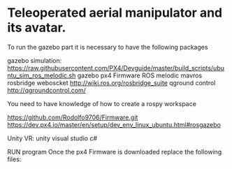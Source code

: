 # Teleoperated aerial manipulator and its avatar.
 
 To run the gazebo part it is necessary to have the following packages

gazebo simulation:
https://raw.githubusercontent.com/PX4/Devguide/master/build_scripts/ubuntu_sim_ros_melodic.sh
gazebo
px4 Firmware
ROS melodic 
mavros
rosbridge weboscket  http://wiki.ros.org/rosbridge_suite
qground control http://qgroundcontrol.com/

You need to have knowledge of how to create a rospy workspace
 
 https://github.com/Rodolfo9706/Firmware.git
 https://dev.px4.io/master/en/setup/dev_env_linux_ubuntu.html#rosgazebo
 
Unity VR:
unity 
visual studio
c#

RUN program
Once the px4 Firmware is downloaded replace the following files:

 
